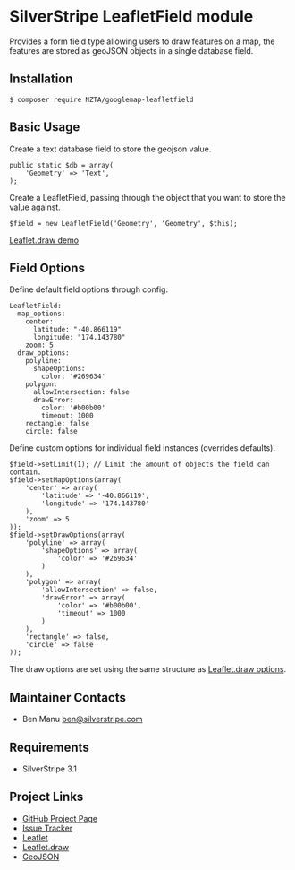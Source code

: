 # SilverStripe LeafletField module

Provides a form field type allowing users to draw features on a map, the features are stored as geoJSON objects in a single database field.


## Installation

    $ composer require NZTA/googlemap-leafletfield


## Basic Usage

Create a text database field to store the geojson value.

    public static $db = array(
        'Geometry' => 'Text',
    );

Create a LeafletField, passing through the object that you want to store the value against.

    $field = new LeafletField('Geometry', 'Geometry', $this);

[Leaflet.draw demo](http://leaflet.github.io/Leaflet.draw/)


## Field Options

Define default field options through config.

    LeafletField:
      map_options:
        center:
          latitude: "-40.866119"
          longitude: "174.143780"
        zoom: 5
      draw_options:
        polyline:
          shapeOptions:
            color: '#269634'
        polygon:
          allowIntersection: false
          drawError:
            color: '#b00b00'
            timeout: 1000
        rectangle: false
        circle: false

Define custom options for individual field instances (overrides defaults).

    $field->setLimit(1); // Limit the amount of objects the field can contain.
    $field->setMapOptions(array(
        'center' => array(
            'latitude' => '-40.866119',
            'longitude' => '174.143780'
        ),
        'zoom' => 5
    ));
    $field->setDrawOptions(array(
        'polyline' => array(
            'shapeOptions' => array(
                'color' => '#269634'
            )
        ),
        'polygon' => array(
            'allowIntersection' => false,
            'drawError' => array(
                'color' => '#b00b00',
                'timeout' => 1000
            )
        ),
        'rectangle' => false,
        'circle' => false
    ));

The draw options are set using the same structure as [Leaflet.draw options](https://github.com/Leaflet/Leaflet.draw#drawoptions).


## Maintainer Contacts

* Ben Manu <ben@silverstripe.com>

## Requirements

* SilverStripe 3.1

## Project Links
* [GitHub Project Page](https://github.com/benmanu/silverstripe-leafletfield)
* [Issue Tracker](https://github.com/benmanu/silverstripe-leafletfield/issues)
* [Leaflet](http://leafletjs.com/)
* [Leaflet.draw](https://github.com/Leaflet/Leaflet.draw)
* [GeoJSON](http://geojson.org/geojson-spec.html)
